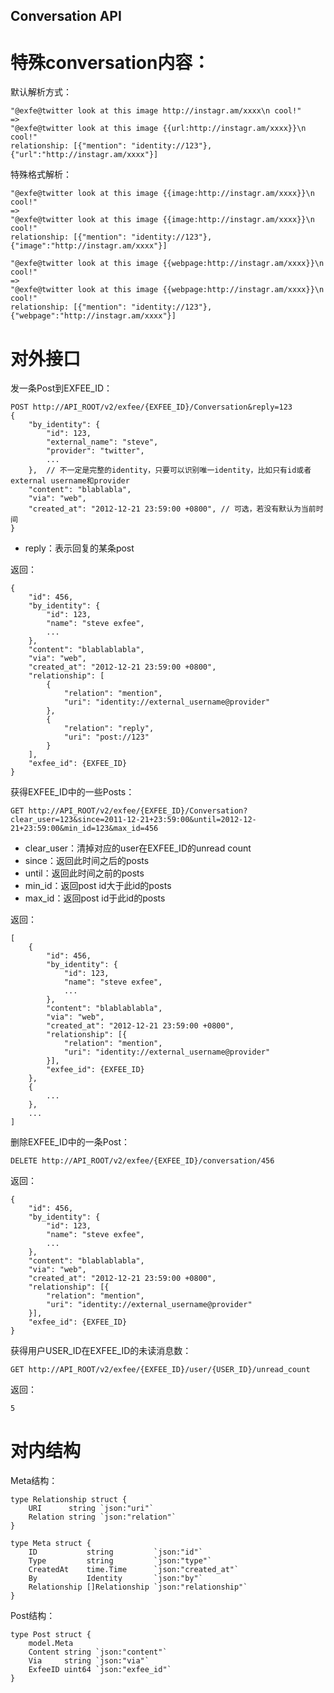 Conversation API
----------------

特殊conversation内容：
====================

默认解析方式：

	"@exfe@twitter look at this image http://instagr.am/xxxx\n cool!"
	=>
	"@exfe@twitter look at this image {{url:http://instagr.am/xxxx}}\n cool!"
	relationship: [{"mention": "identity://123"}, {"url":"http://instagr.am/xxxx"}]

特殊格式解析：

	"@exfe@twitter look at this image {{image:http://instagr.am/xxxx}}\n cool!"
	=>
	"@exfe@twitter look at this image {{image:http://instagr.am/xxxx}}\n cool!"
	relationship: [{"mention": "identity://123"}, {"image":"http://instagr.am/xxxx"}]

	"@exfe@twitter look at this image {{webpage:http://instagr.am/xxxx}}\n cool!"
	=>
	"@exfe@twitter look at this image {{webpage:http://instagr.am/xxxx}}\n cool!"
	relationship: [{"mention": "identity://123"}, {"webpage":"http://instagr.am/xxxx"}]

对外接口
=======

发一条Post到EXFEE_ID：

	POST http://API_ROOT/v2/exfee/{EXFEE_ID}/Conversation&reply=123
	{
		"by_identity": {
			"id": 123,
			"external_name": "steve",
			"provider": "twitter",
			...
		},  // 不一定是完整的identity，只要可以识别唯一identity，比如只有id或者external username和provider
		"content": "blablabla",
		"via": "web",
		"created_at": "2012-12-21 23:59:00 +0800", // 可选，若没有默认为当前时间
	}

- reply：表示回复的某条post

返回：

	{
		"id": 456,
		"by_identity": {
			"id": 123,
			"name": "steve exfee",
			...
		},
		"content": "blablablabla",
		"via": "web",
		"created_at": "2012-12-21 23:59:00 +0800",
		"relationship": [
			{
				"relation": "mention",
				"uri": "identity://external_username@provider"
			},
			{
				"relation": "reply",
				"uri": "post://123"
			}
		],
		"exfee_id": {EXFEE_ID}
	}

获得EXFEE_ID中的一些Posts：

	GET http://API_ROOT/v2/exfee/{EXFEE_ID}/Conversation?clear_user=123&since=2011-12-21+23:59:00&until=2012-12-21+23:59:00&min_id=123&max_id=456

- clear_user：清掉对应的user在EXFEE_ID的unread count
- since：返回此时间之后的posts
- until：返回此时间之前的posts
- min_id：返回post id大于此id的posts
- max_id：返回post id于此id的posts

返回：

	[
		{
			"id": 456,
			"by_identity": {
				"id": 123,
				"name": "steve exfee",
				...
			},
			"content": "blablablabla",
			"via": "web",
			"created_at": "2012-12-21 23:59:00 +0800",
			"relationship": [{
				"relation": "mention",
				"uri": "identity://external_username@provider"
			}],
			"exfee_id": {EXFEE_ID}
		},
		{
			...
		},
		...
	]

删除EXFEE_ID中的一条Post：

	DELETE http://API_ROOT/v2/exfee/{EXFEE_ID}/conversation/456

返回：

	{
		"id": 456,
		"by_identity": {
			"id": 123,
			"name": "steve exfee",
			...
		},
		"content": "blablablabla",
		"via": "web",
		"created_at": "2012-12-21 23:59:00 +0800",
		"relationship": [{
			"relation": "mention",
			"uri": "identity://external_username@provider"
		}],
		"exfee_id": {EXFEE_ID}
	}

获得用户USER_ID在EXFEE_ID的未读消息数：

	GET http://API_ROOT/v2/exfee/{EXFEE_ID}/user/{USER_ID}/unread_count

返回：

	5

对内结构
=======

Meta结构：

	type Relationship struct {
		URI      string `json:"uri"`
		Relation string `json:"relation"`
	}

	type Meta struct {
		ID           string         `json:"id"`
		Type         string         `json:"type"`
		CreatedAt    time.Time      `json:"created_at"`
		By           Identity       `json:"by"`
		Relationship []Relationship `json:"relationship"`
	}

Post结构：

	type Post struct {
		model.Meta
		Content string `json:"content"`
		Via     string `json:"via"`
		ExfeeID uint64 `json:"exfee_id"`
	}
